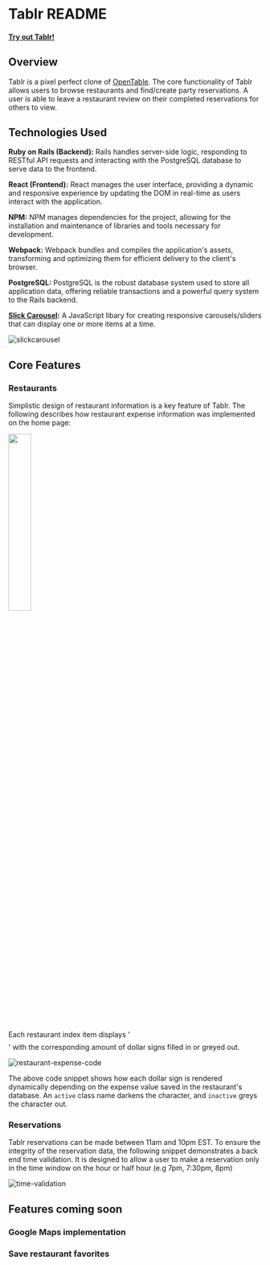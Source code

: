 # Tablr README
#### [Try out Tablr!](https://tablr-web-service.onrender.com/)

## Overview
Tablr is a pixel perfect clone of [OpenTable](https://www.opentable.com/). The core functionality of Tablr allows users to browse restaurants and find/create party reservations. A user is able to leave a restaurant review on their completed reservations for others to view.


## Technologies Used

**Ruby on Rails (Backend):** Rails handles server-side logic, responding to RESTful API requests and interacting with the PostgreSQL database to serve data to the frontend.

**React (Frontend):** React manages the user interface, providing a dynamic and responsive experience by updating the DOM in real-time as users interact with the application.

**NPM:** NPM manages dependencies for the project, allowing for the installation and maintenance of libraries and tools necessary for development.

**Webpack:** Webpack bundles and compiles the application's assets, transforming and optimizing them for efficient delivery to the client's browser.

**PostgreSQL:** PostgreSQL is the robust database system used to store all application data, offering reliable transactions and a powerful query system to the Rails backend.


**[Slick Carousel](https://kenwheeler.github.io/slick/):** A JavaScript libary for creating responsive carousels/sliders that can display one or more items at a time.

![slickcarousel](https://github.com/danielhlee4/Tablr/blob/main/frontend/src/assets/readme-carousel.gif)

## Core Features
### Restaurants
Simplistic design of restaurant information is a key feature of Tablr. The following describes how restaurant expense information was implemented on the home page:

<img src="https://github.com/danielhlee4/Tablr/blob/main/frontend/src/assets/readme-expense.png" width="30%">

Each restaurant index item displays '$$$$' with the corresponding amount of dollar signs filled in or greyed out.

![restaurant-expense-code](https://github.com/danielhlee4/Tablr/blob/main/frontend/src/assets/readme-expense-code.png)

The above code snippet shows how each dollar sign is rendered dynamically depending on the expense value saved in the restaurant's database. An `active` class name darkens the character, and `inactive` greys the character out.

### Reservations
Tablr reservations can be made between 11am and 10pm EST. To ensure the integrity of the reservation data, the following snippet demonstrates a back end time validation. It is designed to allow a user to make a reservation only in the time window on the hour or half hour (e.g 7pm, 7:30pm, 8pm)

![time-validation](https://github.com/danielhlee4/Tablr/blob/main/frontend/src/assets/readme-time-validation.png)

## Features coming soon
### Google Maps implementation
### Save restaurant favorites